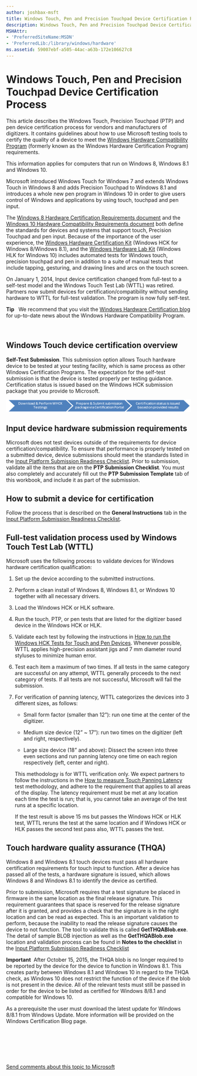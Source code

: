 ```yaml
---
author: joshbax-msft
title: Windows Touch, Pen and Precision Touchpad Device Certification Process
description: Windows Touch, Pen and Precision Touchpad Device Certification Process
MSHAttr:
- 'PreferredSiteName:MSDN'
- 'PreferredLib:/library/windows/hardware'
ms.assetid: 59007ebf-a505-44ac-a63b-172e106627c8
---
```


# Windows Touch, Pen and Precision Touchpad Device Certification Process


This article describes the Windows Touch, Precision Touchpad (PTP) and pen device certification process for vendors and manufacturers of digitizers. It contains guidelines about how to use Microsoft testing tools to certify the quality of a device to meet the [Windows Hardware Compatibility Program](https://msdn.microsoft.com/library/windows/hardware/dn922588.aspx) (formerly known as the Windows Hardware Certification Program) requirements.

This information applies for computers that run on Windows 8, Windows 8.1 and Windows 10.

Microsoft introduced Windows Touch for Windows 7 and extends Windows Touch in Windows 8 and adds Precision Touchpad to Windows 8.1 and introduces a whole new pen program in Windows 10 in order to give users control of Windows and applications by using touch, touchpad and pen input.

The [Windows 8 Hardware Certification Requirements document](http://go.microsoft.com/fwlink/p/?LinkID=626612) and the [Windows 10 Hardware Compatibility Requirements document](http://go.microsoft.com/fwlink/p/?LinkId=626614) both define the standards for devices and systems that support touch, Precision Touchpad and pen input. Because of the importance of the user experience, the [Windows Hardware Certification Kit](http://go.microsoft.com/fwlink/p/?LinkId=8705) (Windows HCK for Windows 8/Windows 8.1), and the [Windows Hardware Lab Kit](http://go.microsoft.com/fwlink/p/?LinkId=626615) (Windows HLK for Windows 10) includes automated tests for Windows touch, precision touchpad and pen in addition to a suite of manual tests that include tapping, gesturing, and drawing lines and arcs on the touch screen.

On January 1, 2014, Input device certification changed from full-test to a self-test model and the Windows Touch Test Lab (WTTL) was retired. Partners now submit devices for certification/compatibility without sending hardware to WTTL for full-test validation. The program is now fully self-test.

**Tip**  
We recommend that you visit the [Windows Hardware Certification blog](http://go.microsoft.com/fwlink/p/?linkid=285656) for up-to-date news about the Windows Hardware Compatibility Program.

 

## <a href="" id="windows-touch-device-certification-overview-"></a>Windows Touch device certification overview


**Self-Test Submission**. This submission option allows Touch hardware device to be tested at your testing facility, which is same process as other Windows Certification Programs. The expectation for the self-test submission is that the device is tested properly per testing guidance. Certification status is issued based on the Windows HCK submission package that you provide to Microsoft.

![self test certification steps](images/winb-hck-selfteststeps.png)

## <a href="" id="input-device-hardware--submission-requirements"></a>Input device hardware submission requirements


Microsoft does not test devices outside of the requirements for device certification/compatibility. To ensure that performance is properly tested on a submitted device, device submissions should meet the standards listed in the [Input Platform Submission Readiness Checklist](http://go.microsoft.com/fwlink/p/?LinkId=691145). Prior to submission, validate all the items that are on the **PTP Submission Checklist**. You must also completely and accurately fill out the **PTP Submission Template** tab of this workbook, and include it as part of the submission.

## How to submit a device for certification


Follow the process that is described on the **General Instructions** tab in the [Input Platform Submission Readiness Checklist](http://go.microsoft.com/fwlink/p/?LinkId=691145).

## Full-test validation process used by Windows Touch Test Lab (WTTL)


Microsoft uses the following process to validate devices for Windows hardware certification qualification:

1.  Set up the device according to the submitted instructions.

2.  Perform a clean install of Windows 8, Windows 8.1, or Windows 10 together with all necessary drivers.

3.  Load the Windows HCK or HLK software.

4.  Run the touch, PTP, or pen tests that are listed for the digitizer based device in the Windows HCK or HLK.

5.  Validate each test by following the instructions in [How to run the Windows HCK Tests for Touch and Pen Devices](how-to-run-the-windows-hck-tests-for-touch-and-pen-devices.md). Whenever possible, WTTL applies high-precision assistant jigs and 7 mm diameter round styluses to minimize human error.

6.  Test each item a maximum of two times. If all tests in the same category are successful on any attempt, WTTL generally proceeds to the next category of tests. If all tests are not successful, Microsoft will fail the submission.

7.  For verification of panning latency, WTTL categorizes the devices into 3 different sizes, as follows:

    -   Small form factor (smaller than 12”): run one time at the center of the digitizer.

    -   Medium size device (12” ~ 17”): run two times on the digitizer (left and right, respectively).

    -   Large size device (18” and above): Dissect the screen into three even sections and run panning latency one time on each region respectively (left, center and right).

    This methodology is for WTTL verification only. We expect partners to follow the instructions in the [How to measure Touch Panning Latency](how-to-measure-touch-panning-latency-win81.md) test methodology, and adhere to the requirement that applies to all areas of the display. The latency requirement must be met at any location each time the test is run; that is, you cannot take an average of the test runs at a specific location.

    If the test result is above 15 ms but passes the Windows HCK or HLK test, WTTL reruns the test at the same location and if Windows HCK or HLK passes the second test pass also, WTTL passes the test.

## Touch hardware quality assurance (THQA)


Windows 8 and Windows 8.1 touch devices must pass all hardware certification requirements for touch input to function. After a device has passed all of the tests, a hardware signature is issued, which allows Windows 8 and Windows 8.1 to identify the device as certified.

Prior to submission, Microsoft requires that a test signature be placed in firmware in the same location as the final release signature. This requirement guarantees that space is reserved for the release signature after it is granted, and provides a check that the signature is in the right location and can be read as expected. This is an important validation to perform, because the inability to read the release signature causes the device to not function. The tool to validate this is called **GetTHQABlob.exe**. The detail of sample BLOB injection as well as the **GetTHQABlob.exe** location and validation process can be found in **Notes to the checklist** in the [Input Platform Submission Readiness Checklist](http://go.microsoft.com/fwlink/p/?LinkId=691145)

**Important**  After October 15, 2015, the THQA blob is no longer required to be reported by the device for the device to function in Windows 8.1. This creates parity between Windows 8.1 and Windows 10 in regard to the THQA check, as Windows 10 does not restrict the function of the device if the blob is not present in the device.
All of the relevant tests must still be passed in order for the device to be listed as certified for Windows 8/8.1 and compatible for Windows 10.

As a prerequisite the user must download the latest update for Windows 8/8.1 from Windows Update. More information will be provided on the Windows Certification Blog page.

 

 

 

[Send comments about this topic to Microsoft](mailto:wsddocfb@microsoft.com?subject=Documentation%20feedback%20%5Bp_hck\p_hck%5D:%20Windows%20Touch,%20Pen%20and%20Precision%20Touchpad%20Device%20Certification%20Process%20%20RELEASE:%20%284/27/2016%29&body=%0A%0APRIVACY%20STATEMENT%0A%0AWe%20use%20your%20feedback%20to%20improve%20the%20documentation.%20We%20don't%20use%20your%20email%20address%20for%20any%20other%20purpose,%20and%20we'll%20remove%20your%20email%20address%20from%20our%20system%20after%20the%20issue%20that%20you're%20reporting%20is%20fixed.%20While%20we're%20working%20to%20fix%20this%20issue,%20we%20might%20send%20you%20an%20email%20message%20to%20ask%20for%20more%20info.%20Later,%20we%20might%20also%20send%20you%20an%20email%20message%20to%20let%20you%20know%20that%20we've%20addressed%20your%20feedback.%0A%0AFor%20more%20info%20about%20Microsoft's%20privacy%20policy,%20see%20http://privacy.microsoft.com/default.aspx. "Send comments about this topic to Microsoft")




